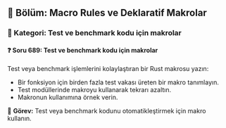 ## 📘 Bölüm: Macro Rules ve Deklaratif Makrolar
### 🔹 Kategori: Test ve benchmark kodu için makrolar
#### ❓ Soru 689: Test ve benchmark kodu için makrolar

Test veya benchmark işlemlerini kolaylaştıran bir Rust makrosu yazın:

- Bir fonksiyon için birden fazla test vakası üreten bir makro tanımlayın.
- Test modüllerinde makroyu kullanarak tekrarı azaltın.
- Makronun kullanımına örnek verin.

🔧 **Görev:** Test veya benchmark kodunu otomatikleştirmek için makro kullanın.
